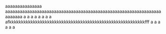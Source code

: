 aaaaaaaaaaaaaaa
aaaaaaaaaaaaaaaaaaaaaaaaaaaaaaaaaaaaaaaaaaaaaaaaaaaaaaaaaaaaaaaaaaaaaaa a a a a
a a a a afkkkkkkkkkkkkkkkkkkkkkkkkkkkkkkkkkkkkkkkkkkkkkkkkkkkkkkkkkfff a a a a a
a
